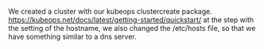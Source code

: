 We created a cluster with our kubeops clustercreate package.
https://kubeops.net/docs/latest/getting-started/quickstart/
at the step with the setting of the hostname, we also changed the /etc/hosts file, so that we have something similar to a dns server.
